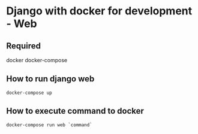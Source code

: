 # Django with docker for development - Web

## Required
docker 
docker-compose

## How to run django web
```
docker-compose up
```

## How to execute command to docker 
```
docker-compose run web `command`
```
